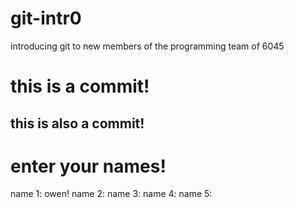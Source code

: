 # git-intr0
introducing git to new members of the programming team of 6045

# this is a commit!

## this is also a commit!

# enter your names!

name 1: owen!
name 2:
name 3: 
name 4:
name 5: